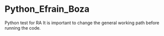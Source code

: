 # Python_Efrain_Boza
Python test for RA 
It is important to change the general working path before running the code.
